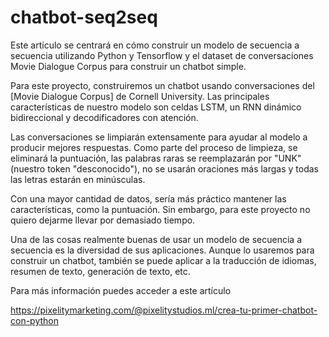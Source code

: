 # chatbot-seq2seq

Este artículo se centrará en cómo construir un modelo de secuencia a secuencia utilizando Python y Tensorflow y el dataset de conversaciones Movie Dialogue Corpus para construir un chatbot simple.

Para este proyecto, construiremos un chatbot usando conversaciones del [Movie Dialogue Corpus] de Cornell University. Las principales características de nuestro modelo son celdas LSTM, un RNN dinámico bidireccional y decodificadores con atención.

Las conversaciones se limpiarán extensamente para ayudar al modelo a producir mejores respuestas. Como parte del proceso de limpieza, se eliminará la puntuación, las palabras raras se reemplazarán por "UNK" (nuestro token "desconocido"), no se usarán oraciones más largas y todas las letras estarán en minúsculas.

Con una mayor cantidad de datos, sería más práctico mantener las características, como la puntuación. Sin embargo, para este proyecto no quiero dejarme llevar por demasiado tiempo.

Una de las cosas realmente buenas de usar un modelo de secuencia a secuencia es la diversidad de sus aplicaciones. Aunque lo usaremos para construir un chatbot, también se puede aplicar a la traducción de idiomas, resumen de texto, generación de texto, etc.

Para más información puedes acceder a este artículo

https://pixelitymarketing.com/@pixelitystudios.ml/crea-tu-primer-chatbot-con-python
